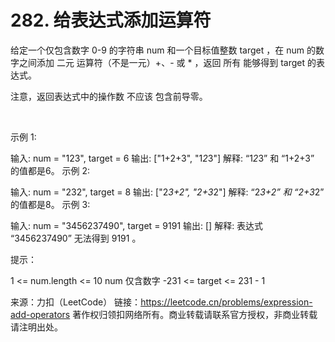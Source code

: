 # 282. 给表达式添加运算符

给定一个仅包含数字 0-9 的字符串 num 和一个目标值整数 target ，在 num 的数字之间添加 二元 运算符（不是一元）+、- 或 * ，返回 所有 能够得到 target 的表达式。

注意，返回表达式中的操作数 不应该 包含前导零。

 

示例 1:

输入: num = "123", target = 6
输出: ["1+2+3", "1*2*3"] 
解释: “1*2*3” 和 “1+2+3” 的值都是6。
示例 2:

输入: num = "232", target = 8
输出: ["2*3+2", "2+3*2"]
解释: “2*3+2” 和 “2+3*2” 的值都是8。
示例 3:

输入: num = "3456237490", target = 9191
输出: []
解释: 表达式 “3456237490” 无法得到 9191 。
 

提示：

1 <= num.length <= 10
num 仅含数字
-231 <= target <= 231 - 1

来源：力扣（LeetCode）
链接：https://leetcode.cn/problems/expression-add-operators
著作权归领扣网络所有。商业转载请联系官方授权，非商业转载请注明出处。